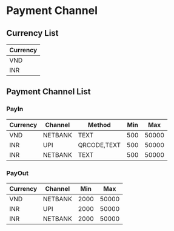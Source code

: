 # Payment Channel

## Currency List

|Currency |
|:--------|
|VND      |
|INR      |

## Payment Channel List

### PayIn

|Currency  |Channel    |Method      |Min   |Max   |
|----------|-----------|------------|------|------|
|VND       |NETBANK    |TEXT        |500   |50000 |
|INR       |UPI        |QRCODE,TEXT |500   |50000 |
|INR       |NETBANK    |TEXT        |500   |50000 |

### PayOut

|Currency  |Channel    |Min   |Max   |
|----------|-----------|------|------|
|VND       |NETBANK    |2000  |50000 |
|INR       |UPI        |2000  |50000 |
|INR       |NETBANK    |2000  |50000 |
